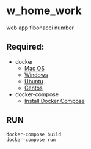 # w_home_work
web app fibonacci number
   
## Required:

- docker
    - [Mac OS](https://docs.docker.com/docker-for-mac/install/)
    - [Windows](https://docs.docker.com/docker-for-windows/install/)
    - [Ubuntu](https://docs.docker.com/install/linux/docker-ce/ubuntu/#install-docker-ce)
    - [Centos](https://docs.docker.com/install/linux/docker-ce/centos/#install-docker-ce)
- docker-compose
    - [Install Docker Compose](https://docs.docker.com/compose/install/)

## RUN

    docker-compose build
    docker-compose run